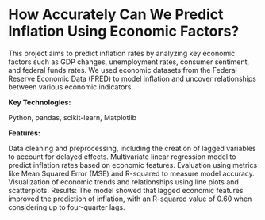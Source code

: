 # How Accurately Can We Predict Inflation Using Economic Factors?

This project aims to predict inflation rates by analyzing key economic factors such as GDP changes, unemployment rates, consumer sentiment, and federal funds rates. We used economic datasets from the Federal Reserve Economic Data (FRED) to model inflation and uncover relationships between various economic indicators.

**Key Technologies:**

Python, pandas, scikit-learn, Matplotlib

**Features:**

Data cleaning and preprocessing, including the creation of lagged variables to account for delayed effects.
Multivariate linear regression model to predict inflation rates based on economic features.
Evaluation using metrics like Mean Squared Error (MSE) and R-squared to measure model accuracy.
Visualization of economic trends and relationships using line plots and scatterplots.
Results: The model showed that lagged economic features improved the prediction of inflation, with an R-squared value of 0.60 when considering up to four-quarter lags.
